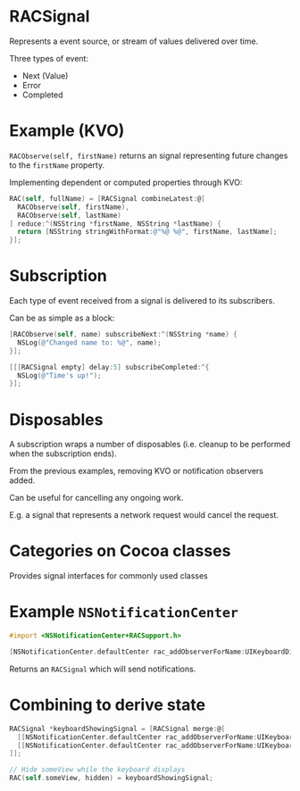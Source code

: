# RACSignal

Represents a event source, or stream of values delivered over time.

Three types of event:

  * Next (Value)
  * Error
  * Completed

# Example (KVO)

`RACObserve(self, firstName)` returns an signal representing future changes
to the `firstName` property.

Implementing dependent or computed properties through KVO:

```objective-c
RAC(self, fullName) = [RACSignal combineLatest:@[
  RACObserve(self, firstName),
  RACObserve(self, lastName)
] reduce:^(NSString *firstName, NSString *lastName) {
  return [NSString stringWithFormat:@"%@ %@", firstName, lastName];
}];
```

# Subscription

Each type of event received from a signal is delivered to its subscribers.

Can be as simple as a block:

```objective-c
[RACObserve(self, name) subscribeNext:^(NSString *name) {
  NSLog(@"Changed name to: %@", name);
}];
```

```objective-c
[[[RACSignal empty] delay:5] subscribeCompleted:^{
  NSLog(@"Time's up!");
}];
```

# Disposables

A subscription wraps a number of disposables (i.e. cleanup to be performed when 
the subscription ends).

From the previous examples, removing KVO or notification observers added.

Can be useful for cancelling any ongoing work.

E.g. a signal that represents a network request would cancel the request.

# Categories on Cocoa classes

Provides signal interfaces for commonly used classes

# Example `NSNotificationCenter`

```objectivec
#import <NSNotificationCenter+RACSupport.h>
```

```objectivec
[NSNotificationCenter.defaultCenter rac_addObserverForName:UIKeyboardDidShowNotification object:nil];
```

Returns an `RACSignal` which will send notifications.

# Combining to derive state

```objective-c
RACSignal *keyboardShowingSignal = [RACSignal merge:@[
  [[NSNotificationCenter.defaultCenter rac_addObserverForName:UIKeyboardWillShowNotification object:nil] mapReplace:@YES],
  [[NSNotificationCenter.defaultCenter rac_addObserverForName:UIKeyboardDidHideNotification object:nil] mapReplace:@NO]
]];

// Hide someView while the keyboard displays
RAC(self.someView, hidden) = keyboardShowingSignal;
```